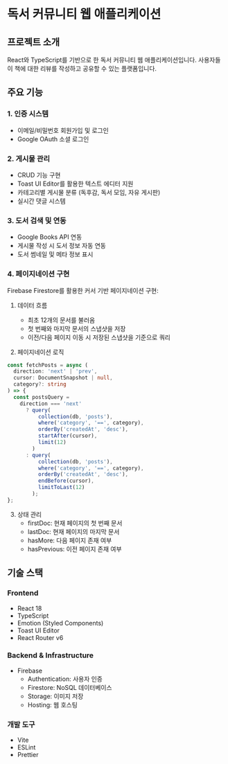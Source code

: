 # 독서 커뮤니티 웹 애플리케이션

## 프로젝트 소개

React와 TypeScript를 기반으로 한 독서 커뮤니티 웹 애플리케이션입니다.
사용자들이 책에 대한 리뷰를 작성하고 공유할 수 있는 플랫폼입니다.

## 주요 기능

### 1. 인증 시스템

- 이메일/비밀번호 회원가입 및 로그인
- Google OAuth 소셜 로그인

### 2. 게시물 관리

- CRUD 기능 구현
- Toast UI Editor를 활용한 텍스트 에디터 지원
- 카테고리별 게시물 분류 (독후감, 독서 모임, 자유 게시판)
- 실시간 댓글 시스템

### 3. 도서 검색 및 연동

- Google Books API 연동
- 게시물 작성 시 도서 정보 자동 연동
- 도서 썸네일 및 메타 정보 표시

### 4. 페이지네이션 구현

Firebase Firestore를 활용한 커서 기반 페이지네이션 구현:

1. 데이터 흐름

   - 최초 12개의 문서를 불러옴
   - 첫 번째와 마지막 문서의 스냅샷을 저장
   - 이전/다음 페이지 이동 시 저장된 스냅샷을 기준으로 쿼리

2. 페이지네이션 로직

```typescript
const fetchPosts = async (
  direction: 'next' | 'prev',
  cursor: DocumentSnapshot | null,
  category?: string
) => {
  const postsQuery =
    direction === 'next'
      ? query(
          collection(db, 'posts'),
          where('category', '==', category),
          orderBy('createdAt', 'desc'),
          startAfter(cursor),
          limit(12)
        )
      : query(
          collection(db, 'posts'),
          where('category', '==', category),
          orderBy('createdAt', 'desc'),
          endBefore(cursor),
          limitToLast(12)
        );
};
```

3. 상태 관리
   - firstDoc: 현재 페이지의 첫 번째 문서
   - lastDoc: 현재 페이지의 마지막 문서
   - hasMore: 다음 페이지 존재 여부
   - hasPrevious: 이전 페이지 존재 여부

## 기술 스택

### Frontend

- React 18
- TypeScript
- Emotion (Styled Components)
- Toast UI Editor
- React Router v6

### Backend & Infrastructure

- Firebase
  - Authentication: 사용자 인증
  - Firestore: NoSQL 데이터베이스
  - Storage: 이미지 저장
  - Hosting: 웹 호스팅

### 개발 도구

- Vite
- ESLint
- Prettier